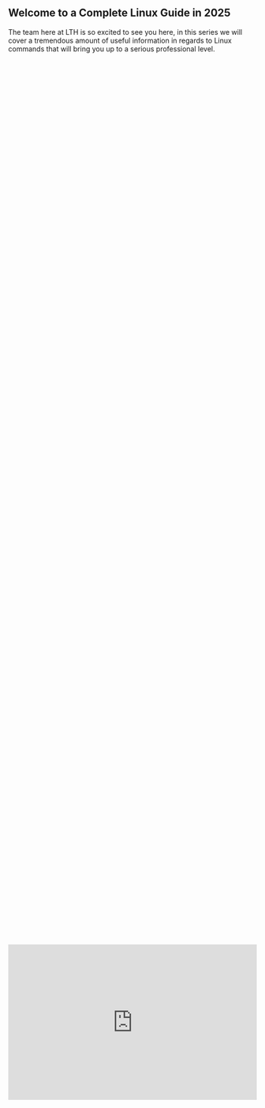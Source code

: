 ## Welcome to a Complete Linux Guide in 2025
The team here at LTH is so excited to see you here, in this series we will cover a tremendous amount of useful information in regards to Linux commands that will bring you up to a serious professional level.

<div style="display: flex; justify-content: center; align-items: center; height: 100%;">
    <iframe width="560" height="315" src="https://www.youtube.com/embed/Kr44wHDJNQE?si=qrqw8lu_cBuis-Lp" frameborder="0" allow="accelerometer; autoplay; clipboard-write; encrypted-media; gyroscope; picture-in-picture" allowfullscreen></iframe>
</div>

## Create a Linux Environment 
In this episode we will cover: 

1. Installing Ubuntu Desktop
2. Installing VirtualBox
3. Installing VboxTools

## Follow Us on Social Media

[YouTube](https://www.youtube.com/@learntohomelab)

[Discord](https://discord.gg/6MsHSJWZpH)

[Patreon](https://www.patreon.com/c/learntohomelab)

[Reddit](https://www.reddit.com/r/learntohomelab/)

[Rumble](https://rumble.com/c/c-7585051)
